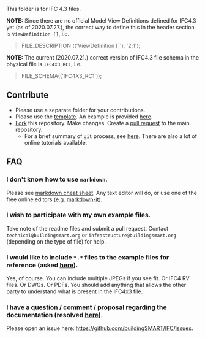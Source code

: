 This folder is for IFC 4.3 files. 

**NOTE:** Since there are no official Model View Definitions defined for IFC4.3 yet (as of 2020.07.27.), the correct way to define this in the header section is `ViewDefinition []`, i.e.

> FILE_DESCRIPTION (('ViewDefinition []'), '2;1');

**NOTE:** The current (2020.07.21.) correct version of IFC4.3 file schema in the physical file is `IFC4x3_RC1`, i.e.

> FILE_SCHEMA(('IFC4X3_RC1'));

## Contribute

- Please use a separate folder for your contributions.
- Please use the [template](./UnitTestTemplate.md).
An example is provided [here](Georeferencing_1/readme.md).
- [Fork](https://help.github.com/en/github/collaborating-with-issues-and-pull-requests/working-with-forks) this repository. 
Make changes. 
Create a [pull request](https://help.github.com/en/github/collaborating-with-issues-and-pull-requests/creating-a-pull-request-from-a-fork) to the main repository.
  - For a brief summary of `git` process, see [here](https://github.com/tumcms/Open-Infra-Platform/blob/development/Documentation/markdown/GitProcess.md). There are also a lot of online tutorials available.

## FAQ

### I don't know how to use `markdown`.

Please see [markdown cheat sheet](https://github.com/adam-p/markdown-here/wiki/Markdown-Cheatsheet).
Any text editor will do,
 or use one of the free online editors (e.g. [markdown-it](https://markdown-it.github.io/)).

### I wish to participate with my own example files.

Take note of the readme files and submit a pull request.
Contact `technical@buildingsmart.org` or `infrastructure@buildingsmart.org` (depending on the type of file) for help.

### I would like to include `*.*` files to the example files for reference (asked [here](https://github.com/buildingSMART/Sample-Test-Files/issues/17)).

Yes, of course. You can include multiple JPEGs if you see fit. Or IFC4 RV files. Or DWGs. Or PDFs. You should add anything that allows the other party to understand what is present in the IFC4x3 file.

### I have a question / comment / proposal regarding the documentation (resolved [here](https://github.com/buildingSMART/Sample-Test-Files/issues/92)).

Please open an issue here: https://github.com/buildingSMART/IFC/issues.
